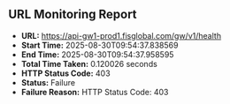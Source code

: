 ## URL Monitoring Report

- **URL:** https://api-gw1-prod1.fisglobal.com/gw/v1/health
- **Start Time:** 2025-08-30T09:54:37.838569
- **End Time:** 2025-08-30T09:54:37.958595
- **Total Time Taken:** 0.120026 seconds
- **HTTP Status Code:** 403
- **Status:** Failure
- **Failure Reason:** HTTP Status Code: 403
